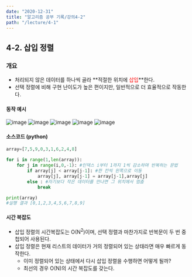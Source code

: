 ```yaml
---
date: "2020-12-31"
title: "알고리즘 공부 기록/강의4-2"
path: "/lecture/4-1"
---
```


## 4-2. 삽입 정렬

### 개요

- 처리되지 않은 데이터를 하나씩 골라 **적절한 위치에 <span style='color:red'>삽입</span>**한다.
- 선택 정렬에 비해 구현 난이도가 높은 편이지만, 일반적으로 더 효율적으로 작동한다.

#### 동작 예시
  ![image](https://user-images.githubusercontent.com/71132893/103399667-71fbe800-4b85-11eb-804e-146ad4fd79f9.png)
  ![image](https://user-images.githubusercontent.com/71132893/103399678-87711200-4b85-11eb-8396-e2e44f7a5d4e.png)
  ![image](https://user-images.githubusercontent.com/71132893/103399688-9788f180-4b85-11eb-87e6-e38647fda75b.png)
  ![image](https://user-images.githubusercontent.com/71132893/103399702-a374b380-4b85-11eb-8b8a-2b4108c4c2ab.png)
  ![image](https://user-images.githubusercontent.com/71132893/103399707-ac658500-4b85-11eb-9e9b-a0a4d4db2c75.png)

#### 소스코드 (python)

```python
array=[7,5,9,0,3,1,6,2,4,8]

for i in range(1,len(array)):
    for j in range(i,0,-1): #인덱스 i부터 1까지 1씩 감소하며 반복하는 문법
        if array[j] < array[j-1]: #한 칸씩 왼쪽으로 이동
            array[j], array[j-1] = array[j-1],array[j]
        else : #자기보다 작은 데이터를 만나면 그 위치에서 멈춤
            break

print(array)
#실행 결과 [0,1,2,3,4,5,6,7,8,9]
```

#### 시간 복잡도
  - 삽입 정렬의 시간복잡도는 O(N<sup>2</sup>)이며, 선택 정렬과 마찬가지로 반복문이 두 번 중첩되어 사용된다.
  - 삽입 정렬은 </u>현재 리스트의 데이터가 거의 정렬되어 있는 상태라면 매우 빠르게 동작</u>한다.
    - 이미 정렬되어 있는 상태에서 다시 삽입 정렬을 수행하면 어떻게 될까?
    - 최선의 경우 O(N)의 시간 복잡도를 갖는다.
